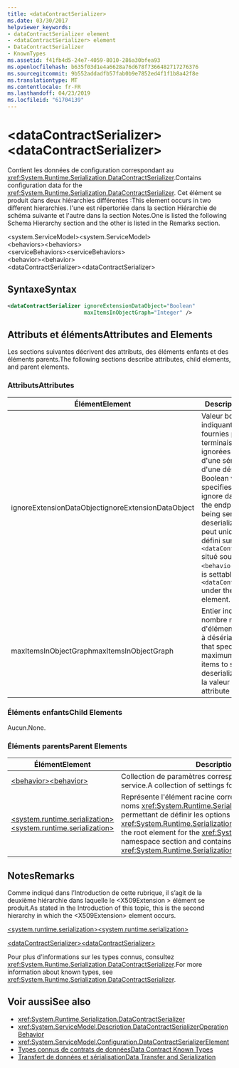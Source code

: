 ```yaml
---
title: <dataContractSerializer>
ms.date: 03/30/2017
helpviewer_keywords:
- dataContractSerializer element
- <dataContractSerializer> element
- DataContractSerializer
- KnownTypes
ms.assetid: f41fb4d5-24e7-4059-8010-286a30bfea93
ms.openlocfilehash: b635f03d1e4a6628a76d678f7366482717276376
ms.sourcegitcommit: 9b552addadfb57fab0b9e7852ed4f1f1b8a42f8e
ms.translationtype: MT
ms.contentlocale: fr-FR
ms.lasthandoff: 04/23/2019
ms.locfileid: "61704139"
---
```

# <a name="datacontractserializer"></a><span data-ttu-id="8c282-101">\<dataContractSerializer></span><span class="sxs-lookup"><span data-stu-id="8c282-101">\<dataContractSerializer></span></span>
<span data-ttu-id="8c282-102">Contient les données de configuration correspondant au <xref:System.Runtime.Serialization.DataContractSerializer>.</span><span class="sxs-lookup"><span data-stu-id="8c282-102">Contains configuration data for the <xref:System.Runtime.Serialization.DataContractSerializer>.</span></span> <span data-ttu-id="8c282-103">Cet élément se produit dans deux hiérarchies différentes :</span><span class="sxs-lookup"><span data-stu-id="8c282-103">This element occurs in two different hierarchies.</span></span> <span data-ttu-id="8c282-104">l'une est répertoriée dans la section Hiérarchie de schéma suivante et l'autre dans la section Notes.</span><span class="sxs-lookup"><span data-stu-id="8c282-104">One is listed the following Schema Hierarchy section and the other is listed in the Remarks section.</span></span>  
  
 <span data-ttu-id="8c282-105">\<system.ServiceModel></span><span class="sxs-lookup"><span data-stu-id="8c282-105">\<system.ServiceModel></span></span>  
<span data-ttu-id="8c282-106">\<behaviors></span><span class="sxs-lookup"><span data-stu-id="8c282-106">\<behaviors></span></span>  
<span data-ttu-id="8c282-107">\<serviceBehaviors></span><span class="sxs-lookup"><span data-stu-id="8c282-107">\<serviceBehaviors></span></span>  
<span data-ttu-id="8c282-108">\<behavior></span><span class="sxs-lookup"><span data-stu-id="8c282-108">\<behavior></span></span>  
<span data-ttu-id="8c282-109">\<dataContractSerializer></span><span class="sxs-lookup"><span data-stu-id="8c282-109">\<dataContractSerializer></span></span>  
  
## <a name="syntax"></a><span data-ttu-id="8c282-110">Syntaxe</span><span class="sxs-lookup"><span data-stu-id="8c282-110">Syntax</span></span>  
  
```xml  
<dataContractSerializer ignoreExtensionDataObject="Boolean"
                        maxItemsInObjectGraph="Integer" />
```  
  
## <a name="attributes-and-elements"></a><span data-ttu-id="8c282-111">Attributs et éléments</span><span class="sxs-lookup"><span data-stu-id="8c282-111">Attributes and Elements</span></span>  
 <span data-ttu-id="8c282-112">Les sections suivantes décrivent des attributs, des éléments enfants et des éléments parents.</span><span class="sxs-lookup"><span data-stu-id="8c282-112">The following sections describe attributes, child elements, and parent elements.</span></span>  
  
### <a name="attributes"></a><span data-ttu-id="8c282-113">Attributs</span><span class="sxs-lookup"><span data-stu-id="8c282-113">Attributes</span></span>  
  
|<span data-ttu-id="8c282-114">Élément</span><span class="sxs-lookup"><span data-stu-id="8c282-114">Element</span></span>|<span data-ttu-id="8c282-115">Description</span><span class="sxs-lookup"><span data-stu-id="8c282-115">Description</span></span>|  
|-------------|-----------------|  
|<span data-ttu-id="8c282-116">ignoreExtensionDataObject</span><span class="sxs-lookup"><span data-stu-id="8c282-116">ignoreExtensionDataObject</span></span>|<span data-ttu-id="8c282-117">Valeur booléenne indiquant si les données fournies par le point de terminaison doivent être ignorées ou non lors d'une sérialisation ou d'une désérialisation.</span><span class="sxs-lookup"><span data-stu-id="8c282-117">A Boolean value that specifies whether to ignore data supplied by the endpoint when it is being serialized or deserialized.</span></span> <span data-ttu-id="8c282-118">Cet attribut peut uniquement être défini sur le `<dataContractSerializer>` situé sous l'élément `<behavior>`.</span><span class="sxs-lookup"><span data-stu-id="8c282-118">This attribute is settable only on the `<dataContractSerializer>` under the `<behavior>` element.</span></span>|  
|<span data-ttu-id="8c282-119">maxItemsInObjectGraph</span><span class="sxs-lookup"><span data-stu-id="8c282-119">maxItemsInObjectGraph</span></span>|<span data-ttu-id="8c282-120">Entier indiquant le nombre maximal d'éléments à sérialiser ou à désérialiser.</span><span class="sxs-lookup"><span data-stu-id="8c282-120">An integer that specifies the maximum number of items to serialize or deserialize.</span></span> <span data-ttu-id="8c282-121">Cet attribut a la valeur 65 536.</span><span class="sxs-lookup"><span data-stu-id="8c282-121">This attribute is 65536.</span></span>|  
  
### <a name="child-elements"></a><span data-ttu-id="8c282-122">Éléments enfants</span><span class="sxs-lookup"><span data-stu-id="8c282-122">Child Elements</span></span>  
 <span data-ttu-id="8c282-123">Aucun.</span><span class="sxs-lookup"><span data-stu-id="8c282-123">None.</span></span>  
  
### <a name="parent-elements"></a><span data-ttu-id="8c282-124">Éléments parents</span><span class="sxs-lookup"><span data-stu-id="8c282-124">Parent Elements</span></span>  
  
|<span data-ttu-id="8c282-125">Élément</span><span class="sxs-lookup"><span data-stu-id="8c282-125">Element</span></span>|<span data-ttu-id="8c282-126">Description</span><span class="sxs-lookup"><span data-stu-id="8c282-126">Description</span></span>|  
|-------------|-----------------|  
|[<span data-ttu-id="8c282-127">\<behavior></span><span class="sxs-lookup"><span data-stu-id="8c282-127">\<behavior></span></span>](../../../../../docs/framework/configure-apps/file-schema/wcf/behavior-of-servicebehaviors.md)|<span data-ttu-id="8c282-128">Collection de paramètres correspondant au comportement d’un service.</span><span class="sxs-lookup"><span data-stu-id="8c282-128">A collection of settings for the behavior of a service.</span></span>|  
|[<span data-ttu-id="8c282-129">\<system.runtime.serialization></span><span class="sxs-lookup"><span data-stu-id="8c282-129">\<system.runtime.serialization></span></span>](../../../../../docs/framework/configure-apps/file-schema/wcf/system-runtime-serialization.md)|<span data-ttu-id="8c282-130">Représente l'élément racine correspondant à la section d'espace de noms <xref:System.Runtime.Serialization> et contient des éléments permettant de définir les options du <xref:System.Runtime.Serialization.DataContractSerializer>.</span><span class="sxs-lookup"><span data-stu-id="8c282-130">Represents the root element for the <xref:System.Runtime.Serialization> namespace section and contains elements for setting options of the <xref:System.Runtime.Serialization.DataContractSerializer>.</span></span>|  
  
## <a name="remarks"></a><span data-ttu-id="8c282-131">Notes</span><span class="sxs-lookup"><span data-stu-id="8c282-131">Remarks</span></span>  
 <span data-ttu-id="8c282-132">Comme indiqué dans l’Introduction de cette rubrique, il s’agit de la deuxième hiérarchie dans laquelle le \<X509Extension > élément se produit.</span><span class="sxs-lookup"><span data-stu-id="8c282-132">As stated in the Introduction of this topic, this is the second hierarchy in which the \<X509Extension> element occurs.</span></span>  
  
 [<span data-ttu-id="8c282-133">\<system.runtime.serialization></span><span class="sxs-lookup"><span data-stu-id="8c282-133">\<system.runtime.serialization></span></span>](../../../../../docs/framework/configure-apps/file-schema/wcf/system-runtime-serialization.md)  
  
 [<span data-ttu-id="8c282-134">\<dataContractSerializer></span><span class="sxs-lookup"><span data-stu-id="8c282-134">\<dataContractSerializer></span></span>](../../../../../docs/framework/configure-apps/file-schema/wcf/datacontractserializer-element.md)  
  
 <span data-ttu-id="8c282-135">Pour plus d'informations sur les types connus, consultez <xref:System.Runtime.Serialization.DataContractSerializer>.</span><span class="sxs-lookup"><span data-stu-id="8c282-135">For more information about known types, see <xref:System.Runtime.Serialization.DataContractSerializer>.</span></span>  
  
## <a name="see-also"></a><span data-ttu-id="8c282-136">Voir aussi</span><span class="sxs-lookup"><span data-stu-id="8c282-136">See also</span></span>

- <xref:System.Runtime.Serialization.DataContractSerializer>
- <xref:System.ServiceModel.Description.DataContractSerializerOperationBehavior>
- <xref:System.ServiceModel.Configuration.DataContractSerializerElement>
- [<span data-ttu-id="8c282-137">Types connus de contrats de données</span><span class="sxs-lookup"><span data-stu-id="8c282-137">Data Contract Known Types</span></span>](../../../../../docs/framework/wcf/feature-details/data-contract-known-types.md)
- [<span data-ttu-id="8c282-138">Transfert de données et sérialisation</span><span class="sxs-lookup"><span data-stu-id="8c282-138">Data Transfer and Serialization</span></span>](../../../../../docs/framework/wcf/feature-details/data-transfer-and-serialization.md)
